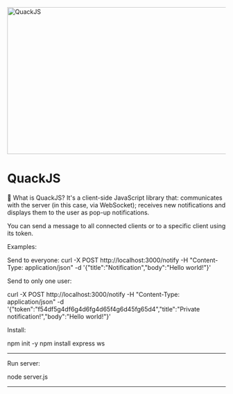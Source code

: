 <img width="1189" height="339" alt="QuackJS" src="https://github.com/user-attachments/assets/cff11e3e-4f18-4872-9970-9ed841be2d0f" />



# QuackJS
🦆 What is QuackJS? It's a client-side JavaScript library that: communicates with the server (in this case, via WebSocket);
receives new notifications and displays them to the user as pop-up notifications.

You can send a message to all connected clients or to a specific client using its token.

Examples:

Send to everyone: curl -X POST http://localhost:3000/notify -H "Content-Type: application/json" -d '{"title":"Notification","body":"Hello world!"}'

Send to only one user:

curl -X POST http://localhost:3000/notify -H "Content-Type: application/json" -d '{"token":"f54df5g4df6g4d6fg4d65f4g6d45fg65d4","title":"Private notification!","body":"Hello world!"}'


Install:

npm init -y
npm install express ws
_______________________

Run server:

node server.js
_______________________

